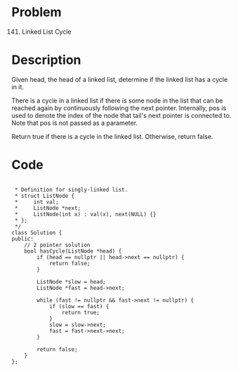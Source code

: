 # Problem
141. Linked List Cycle

# Description
Given head, the head of a linked list, determine if the linked list has a cycle in it.

There is a cycle in a linked list if there is some node in the list that can be reached again by continuously following the next pointer. Internally, pos is used to denote the index of the node that tail's next pointer is connected to. Note that pos is not passed as a parameter.

Return true if there is a cycle in the linked list. Otherwise, return false.

 
# Code
```

 * Definition for singly-linked list.
 * struct ListNode {
 *     int val;
 *     ListNode *next;
 *     ListNode(int x) : val(x), next(NULL) {}
 * };
 */
class Solution {
public:
    // 2 pointer solution
    bool hasCycle(ListNode *head) {
        if (head == nullptr || head->next == nullptr) {
            return false;
        }

        ListNode *slow = head;
        ListNode *fast = head->next;

        while (fast != nullptr && fast->next != nullptr) {
            if (slow == fast) {
                return true;
            }
            slow = slow->next;
            fast = fast->next->next;
        }

        return false;
    }
};

```
